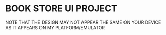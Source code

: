 # BOOK STORE UI PROJECT

NOTE THAT THE DESIGN MAY NOT APPEAR THE SAME ON YOUR DEVICE
AS IT APPEARS ON MY PLATFORM/EMULATOR




